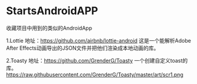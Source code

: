 # StartsAndroidAPP
收藏项目中用到的类似的AndroidApp

1.Lottie
地址：https://github.com/airbnb/lottie-android
这是一个能解析Adobe After Effects动画导出的JSON文件并把他们渲染成本地动画的库。


2.Toasty
地址：https://github.com/GrenderG/Toasty
一个创建自定义toast的库。
https://raw.githubusercontent.com/GrenderG/Toasty/master/art/scr1.png
